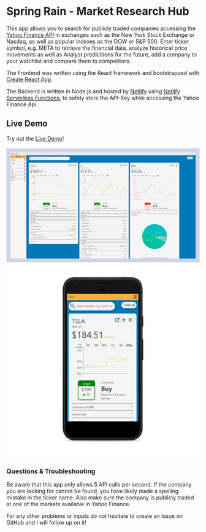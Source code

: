 # Spring Rain - Market Research Hub

This app allows you to search for publicly traded companies accessing the [Yahoo Finance API](https://rapidapi.com/apidojo/api/yh-finance) 
in exchanges such as the New York Stock Exchange or Nasdaq, as well as popular indexes as the DOW or S&P 500. Enter ticker symbol, e.g. META to 
retrieve the financial data, analyze historical price movements as well as Analyst predicitions for the future, add a 
company to your watchlist and compare them to competitors.  

The Frontend was written using the React framework and bootstrapped with [Create React App](https://github.com/facebook/create-react-app).

The Backend is written in Node.js and hosted by [Netlify](https://www.netlify.com/) using [Netlify Serverless Functions](https://www.netlify.com/blog/intro-to-serverless-functions), 
to safely store the API-Key while accessing the Yahoo Finance Api.

## Live Demo

Try out the [Live Demo](https://springrainhub.com/)!
\
\
![Screenshot2](public/demoScreenshots/spring-rain-mockup.png)
\
![Screenshot2](public/demoScreenshots/spring-rain-mobile-mockup.png)


### Questions & Troubleshooting

Be aware that this app only allows 5 API calls per second. If the company you are looking for cannot be found, you have 
likely made a spelling mistake in the ticker name. Also make sure the company is publicly traded at one of the markets available in 
Yahoo Finance.

For any other problems or inputs do not hesitate to create an Issue on GitHub and I will follow up on it!